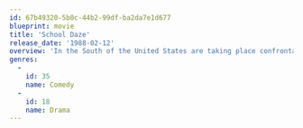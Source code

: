 ```yaml
---
id: 67b49320-5b0c-44b2-99df-ba2da7e1d677
blueprint: movie
title: 'School Daze'
release_date: '1988-02-12'
overview: 'In the South of the United States are taking place confrontations between two groups of students who have different ideas and are not able to accept the one of the oponent.'
genres:
  -
    id: 35
    name: Comedy
  -
    id: 18
    name: Drama
---
```

